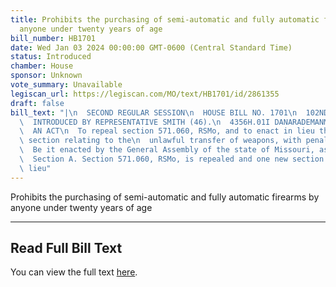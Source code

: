 ```yaml
---
title: Prohibits the purchasing of semi-automatic and fully automatic firearms by
  anyone under twenty years of age
bill_number: HB1701
date: Wed Jan 03 2024 00:00:00 GMT-0600 (Central Standard Time)
status: Introduced
chamber: House
sponsor: Unknown
vote_summary: Unavailable
legiscan_url: https://legiscan.com/MO/text/HB1701/id/2861355
draft: false
bill_text: "|\n  SECOND REGULAR SESSION\n  HOUSE BILL NO. 1701\n  102ND GENERAL ASSEMBLY\n\
  \  INTRODUCED BY REPRESENTATIVE SMITH (46).\n  4356H.01I DANARADEMANMILLER,ChiefClerk\n\
  \  AN ACT\n  To repeal section 571.060, RSMo, and to enact in lieu thereof one new\
  \ section relating to the\n  unlawful transfer of weapons, with penalty provisions.\n\
  \  Be it enacted by the General Assembly of the state of Missouri, as follows:\n\
  \  Section A. Section 571.060, RSMo, is repealed and one new section enacted in\
  \ lieu"
---
```

Prohibits the purchasing of semi-automatic and fully automatic firearms by anyone under twenty years of age

---

## Read Full Bill Text

You can view the full text [here](https://legiscan.com/MO/text/HB1701/id/2861355).
